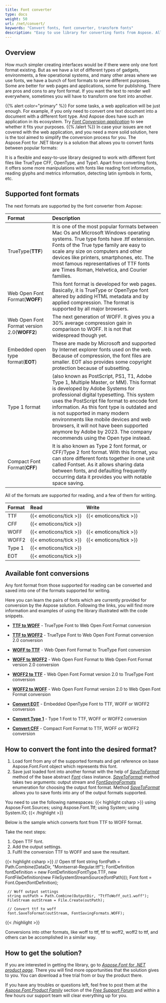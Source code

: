```yaml
---
title: Font converter
type: docs
weight: 50
url: /net/convert/
keywords: "Convert fonts, font converter, transform fonts"
description: "Easy to use library for converting fonts from Aspose. Allows you to work with a big range of different fonts like true type of web fonts. "
---
```




## Overview

How much simpler creating interfaces would be if there were only one font format existing. But as we have a lot of different types of gadgets, environments, a few operational systems, and many other areas where we use fonts, we have a bunch of font formats to serve different purposes. Some are better for web pages and applications, some for publishing. There are pros and cons to any font format. If you want the text to render well everywhere, sometimes you will have to transform one font into another. 

{{% alert color="primary" %}}
For some tasks, a web application will be just enough. For example, if you only need to convert one text document into a document with a different font type. And Aspose does have such an application in its ecosystem. Try [*Font Conversion application*](https://products.aspose.app/font/conversion) to see whether it fits your purposes.
{{% /alert %}} 
In case your issues are not covered with the web application, and you need a more solid solution, here is the tool aimed to simplify the conversion process for you. 
The Aspose.Font for .NET library is a solution that allows you to convert fonts between popular formats:
 
It is a flexible and easy-to-use library designed to work with different font files like TrueType CFF, OpenType, and Type1. Apart from converting fonts, it offers some more manipulations with fonts like reading font information, reading glyphs and metrics information, detecting latin symbols in fonts, etc.

## Supported font formats

The next formats are supported by the font converter from Aspose:

| **Format**| **Description**|
| :- | :- |
|TrueType(**TTF**)|It is one of the most popular formats between  Mac Os and Microsoft Windows operating systems. True type fonts have .ttf extension. Fonts of the True type family are easy to scale any size on computers and other devices like printers, smartphones, etc. The most famous representatives of TTF fonts are Times Roman, Helvetica, and Courier families.|
|Web Open Font Format(**WOFF**)|This font format is developed for web pages. Basically, it is TrueType or OpenType font altered by adding HTML metadata and by applied compression. The format is supported by all major browsers.|
|Web Open Font Format version 2.0(**WOFF2**)|The next generation of WOFF. It gives you a 30% average compression gain in comparison to WOFF. It is not that widespread though yet.|
|Embedded open type format(**EOT**)|These are made by Microsoft and supported by Internet explorer fonts used on the web. Because of compression, the font files are smaller. EOT also provides some copyright protection because of subsetting.|
|Type 1 format|(also known as PostScript, PS1, T1, Adobe Type 1, Multiple Master, or MM). This format is developed by Adobe Systems for professional digital typesetting. This system uses the PostScript file format to encode font information. As this font type is outdated and is not supported in many modern environments like mobile devices and web browsers, it will not have been supported anymore by Adobe by 2023. The company recommends using the Open type instead.|
|Compact Font Format(**CFF**)|It is also known as Type 2 font format, or CFF/Type 2 font format. With this format, you can store different fonts together in one unit called Fontset. As it allows sharing data between fonts, and defaulting frequently occurring data it provides you with notable space saving.|

All of the formats are supported for reading, and a few of them for writing. 

|**Format**|**Read**|**Write**|
| :- | :- | :- |
|TTF|{{< emoticons/tick >}}|{{< emoticons/tick >}}|
|CFF|{{< emoticons/tick >}}| |
|WOFF|{{< emoticons/tick >}}|{{< emoticons/tick >}}|
|WOFF2|{{< emoticons/tick >}}|{{< emoticons/tick >}}|
|Type 1|{{< emoticons/tick >}}| |
|EOT|{{< emoticons/tick >}}| |

## Available font conversions

Any font format from those supported for reading can be converted and saved into one of the formats supported for writing.

Here you can learn the pairs of fonts which are currently provided for conversion by the Aspose solution. Following the links, you will find more information and examples of using the library illustrated with the code snippets.

- [**TTF to WOFF**](ttf-to-woff) - TrueType Font to Web Open Font Format conversion

- [**TTF to WOFF2**](ttf-to-woff2) - TrueType Font to Web Open Font Format conversion 2.0 conversion

- [**WOFF to TTF**](woff-to-ttf) - Web Open Font Format to TrueType Font conversion

- [**WOFF to WOFF2**](woff-to-woff2) - Web Open Font Format to Web Open Font Format version 2.0 conversion

- [**WOFF2 to TTF**](woff2-to-ttf) - Web Open Font Format version 2.0 to TrueType Font conversion

- [**WOFF2 to WOFF**](woff2-to-woff) - Web Open Font Format version 2.0 to Web Open Font Format conversion

- [**Convert EOT**](eot) - Embedded OpenType Font to TTF, WOFF or WOFF2 conversion

- [**Convert Type 1**](type1) - Type 1 Font to TTF, WOFF or WOFF2 conversion

- [**Convert CFF**](cff) - Compact Font Format to TTF, WOFF or WOFF2 conversion

## How to convert the font into the desired format?

1. Load font from any of the supported formats and get reference on base Aspose.Font.Font object which represents this font.
2. Save just loaded font into another format with the help of 
[*SaveToFormat*](https://apireference.aspose.com/font/net/aspose.font/font/methods/savetoformat) method of the base abstract [*Font*](https://apireference.aspose.com/font/net/aspose.font/font) class instance.  [*SaveToFormat*](https://apireference.aspose.com/font/net/aspose.font/font/methods/savetoformat) method takes two arguments: output stream and [*FontSavingFormats*](https://apireference.aspose.com/font/net/aspose.font/fontsavingformats) enumeration for choosing the output font format.
Method  [*SaveToFormat*](https://apireference.aspose.com/font/net/aspose.font/font/methods/savetoformat) allows you to save fonts into any of the output formats supported. 

You need to use the following namespaces:
{{< highlight csharp >}} 
using Aspose.Font.Sources;
using Aspose.Font.Ttf;
using System;
using System.IO;
{{< /highlight >}}

Below is the sample which converts font from TTF to WOFF format.

Take the next steps:
1. Open TTF font.
2. Add the output settings.
3. Fulfil the conversion TTF to WOFF and save the resultant.

{{< highlight csharp >}}
     // Open ttf font
     string fontPath = Path.Combine(DataDir, "Montserrat-Regular.ttf");
     FontDefinition fontDefinition = new FontDefinition(FontType.TTF, new FontFileDefinition(new FileSystemStreamSource(fontPath)));
     Font font = Font.Open(fontDefinition);

     // Woff output settings
     string outPath = Path.Combine(OutputDir, "TtfToWoff_out1.woff");
     FileStream outStream = File.Create(outPath);
    
     // Convert ttf to woff
     font.SaveToFormat(outStream, FontSavingFormats.WOFF);
{{< /highlight >}}

Conversions into other formats, like woff to ttf, ttf to woff2, woff2 to ttf, and others can be accomplished in a similar way.

## How to get the solution?

If you are interested in getting the library, go to [*Aspose.Font for .NET product page*](https://products.aspose.com/font/net/). There you will find more opportunities that the solution gives to you. You can download a free trial from or buy the product there.

If you have any troubles or questions left, feel free to post them at the [*Aspose.Font.Product Family*](https://forum.aspose.com/c/font/41) section of the [*Free Support Forum*](https://forum.aspose.com/) and within a few hours our support team will clear everything up for you.






